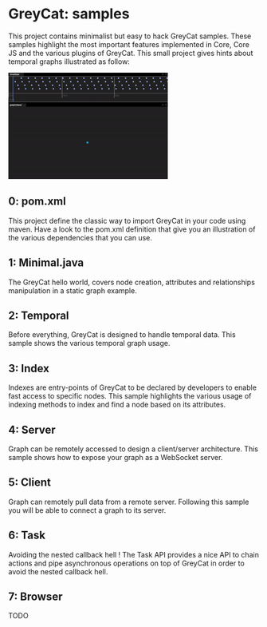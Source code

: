 # GreyCat: samples
This project contains minimalist but easy to hack GreyCat samples.
These samples highlight the most important features implemented in Core, Core JS and the various plugins of GreyCat.
This small project gives hints about temporal graphs illustrated as follow:

![demo](demo.gif)

## 0: pom.xml
This project define the classic way to import GreyCat in your code using maven.
Have a look to the pom.xml definition that give you an illustration of the various dependencies that you can use.

## 1: Minimal.java
The GreyCat hello world, covers node creation, attributes and relationships manipulation in a static graph example.

## 2: Temporal
Before everything, GreyCat is designed to handle temporal data.
This sample shows the various temporal graph usage.

## 3: Index
Indexes are entry-points of GreyCat to be declared by developers to enable fast access to specific nodes.
This sample highlights the various usage of indexing methods to index and find a node based on its attributes.

## 4: Server
Graph can be remotely accessed to design a client/server architecture.
This sample shows how to expose your graph as a WebSocket server.

## 5: Client
Graph can remotely pull data from a remote server.
Following this sample you will be able to connect a graph to its server.

## 6: Task

Avoiding the nested callback hell !
The Task API provides a nice API to chain actions and pipe asynchronous operations on top of GreyCat in order to avoid the nested callback hell.

## 7: Browser

TODO
